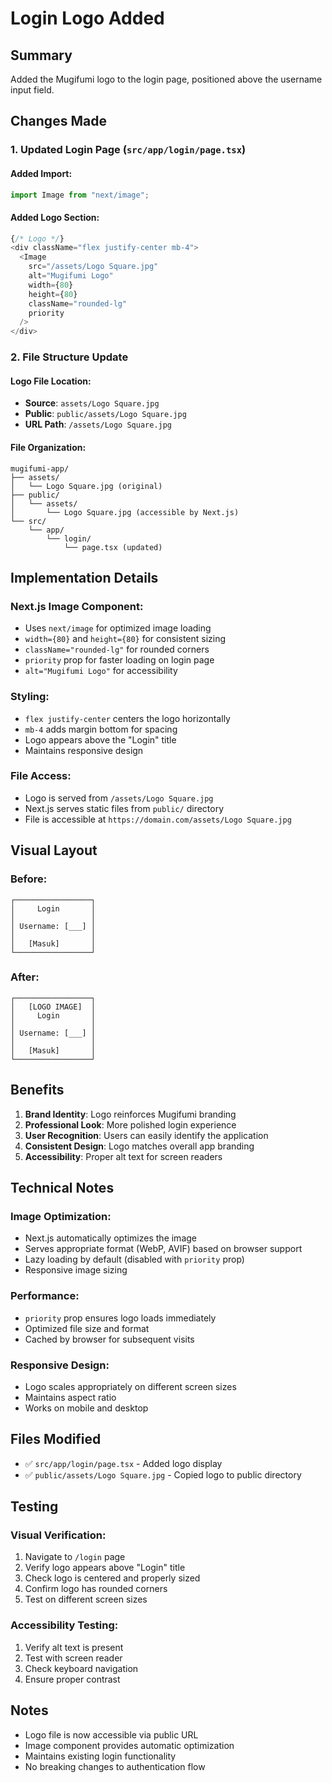 # Login Logo Added

## Summary
Added the Mugifumi logo to the login page, positioned above the username input field.

## Changes Made

### 1. Updated Login Page (`src/app/login/page.tsx`)

#### **Added Import:**
```typescript
import Image from "next/image";
```

#### **Added Logo Section:**
```typescript
{/* Logo */}
<div className="flex justify-center mb-4">
  <Image
    src="/assets/Logo Square.jpg"
    alt="Mugifumi Logo"
    width={80}
    height={80}
    className="rounded-lg"
    priority
  />
</div>
```

### 2. File Structure Update

#### **Logo File Location:**
- **Source**: `assets/Logo Square.jpg`
- **Public**: `public/assets/Logo Square.jpg`
- **URL Path**: `/assets/Logo Square.jpg`

#### **File Organization:**
```
mugifumi-app/
├── assets/
│   └── Logo Square.jpg (original)
├── public/
│   └── assets/
│       └── Logo Square.jpg (accessible by Next.js)
└── src/
    └── app/
        └── login/
            └── page.tsx (updated)
```

## Implementation Details

### **Next.js Image Component:**
- Uses `next/image` for optimized image loading
- `width={80}` and `height={80}` for consistent sizing
- `className="rounded-lg"` for rounded corners
- `priority` prop for faster loading on login page
- `alt="Mugifumi Logo"` for accessibility

### **Styling:**
- `flex justify-center` centers the logo horizontally
- `mb-4` adds margin bottom for spacing
- Logo appears above the "Login" title
- Maintains responsive design

### **File Access:**
- Logo is served from `/assets/Logo Square.jpg`
- Next.js serves static files from `public/` directory
- File is accessible at `https://domain.com/assets/Logo Square.jpg`

## Visual Layout

### **Before:**
```
┌─────────────────┐
│     Login       │
│                 │
│ Username: [___] │
│                 │
│   [Masuk]       │
└─────────────────┘
```

### **After:**
```
┌─────────────────┐
│   [LOGO IMAGE]  │
│     Login       │
│                 │
│ Username: [___] │
│                 │
│   [Masuk]       │
└─────────────────┘
```

## Benefits

1. **Brand Identity**: Logo reinforces Mugifumi branding
2. **Professional Look**: More polished login experience
3. **User Recognition**: Users can easily identify the application
4. **Consistent Design**: Logo matches overall app branding
5. **Accessibility**: Proper alt text for screen readers

## Technical Notes

### **Image Optimization:**
- Next.js automatically optimizes the image
- Serves appropriate format (WebP, AVIF) based on browser support
- Lazy loading by default (disabled with `priority` prop)
- Responsive image sizing

### **Performance:**
- `priority` prop ensures logo loads immediately
- Optimized file size and format
- Cached by browser for subsequent visits

### **Responsive Design:**
- Logo scales appropriately on different screen sizes
- Maintains aspect ratio
- Works on mobile and desktop

## Files Modified
- ✅ `src/app/login/page.tsx` - Added logo display
- ✅ `public/assets/Logo Square.jpg` - Copied logo to public directory

## Testing

### **Visual Verification:**
1. Navigate to `/login` page
2. Verify logo appears above "Login" title
3. Check logo is centered and properly sized
4. Confirm logo has rounded corners
5. Test on different screen sizes

### **Accessibility Testing:**
1. Verify alt text is present
2. Test with screen reader
3. Check keyboard navigation
4. Ensure proper contrast

## Notes
- Logo file is now accessible via public URL
- Image component provides automatic optimization
- Maintains existing login functionality
- No breaking changes to authentication flow
